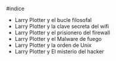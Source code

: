 #indice

* Larry Plotter y el bucle filosofal
* Larry Plotter y la clave secreta del wifi
* Larry Plotter y el prisionero del firewall
* Larry Plotter y el Malware de fuego
* Larry Plotter y la orden de Unix
* Larry Plotter y El misterio del hacker